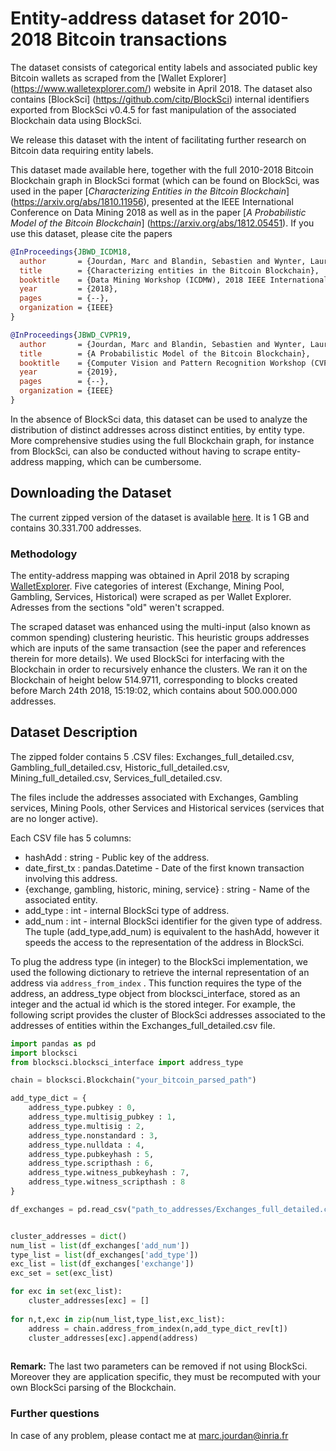 # Entity-address dataset for 2010-2018 Bitcoin transactions


The dataset consists of categorical entity labels and associated public key Bitcoin wallets as scraped from the [Wallet Explorer] (https://www.walletexplorer.com/) website in April 2018. The dataset also contains [BlockSci] (https://github.com/citp/BlockSci) internal identifiers  exported from BlockSci v0.4.5 for fast manipulation of the associated Blockchain data using BlockSci.


We release this dataset with the intent of facilitating further research on Bitcoin data requiring entity labels. 


This dataset made available here, together with the full 2010-2018 Bitcoin Blockchain graph in BlockSci format (which can be found on BlockSci, was used in the paper [*Characterizing Entities in the Bitcoin Blockchain*] (https://arxiv.org/abs/1810.11956), presented at the IEEE International Conference on Data Mining 2018 as well as in the paper [*A Probabilistic Model of the Bitcoin Blockchain*] (https://arxiv.org/abs/1812.05451). If you use this dataset, please cite the papers

```bibtex
@InProceedings{JBWD_ICDM18,
  author       = {Jourdan, Marc and Blandin, Sebastien and Wynter, Laura and Deshpande, Pralhad},
  title        = {Characterizing entities in the Bitcoin Blockchain},
  booktitle    = {Data Mining Workshop (ICDMW), 2018 IEEE International Conference on},
  year         = {2018},
  pages        = {--},
  organization = {IEEE}
}

@InProceedings{JBWD_CVPR19,
  author       = {Jourdan, Marc and Blandin, Sebastien and Wynter, Laura and Deshpande, Pralhad},
  title        = {A Probabilistic Model of the Bitcoin Blockchain},
  booktitle    = {Computer Vision and Pattern Recognition Workshop (CVPRW), 2019},
  year         = {2019},
  pages        = {--},
  organization = {IEEE}
}
```

In the absence of BlockSci data, this dataset can be used to analyze the distribution of distinct addresses across distinct entities, by entity type. More comprehensive studies using the full Blockchain graph, for instance from BlockSci, can also be conducted without having to scrape entity-address mapping, which can be cumbersome.


## Downloading the Dataset


The current zipped version of the dataset is available [here](https://mybox.inria.fr/f/928021e03cb34daebd68/?dl=1). It is 1 GB and contains 30.331.700 addresses.


### Methodology


The entity-address mapping was obtained in April 2018 by scraping [WalletExplorer](https://www.walletexplorer.com/). Five categories of interest (Exchange, Mining Pool, Gambling, Services, Historical) were scraped as per Wallet Explorer. Adresses from the sections "old" weren't scrapped.


The scraped dataset was enhanced using the multi-input (also known as common spending) clustering heuristic. This heuristic groups addresses which are inputs of the same transaction (see the paper and references therein for more details). We used BlockSci for interfacing with the Blockchain in order to recursively enhance the clusters. We ran it on the Blockchain of height below 514.9711, corresponding to blocks created before March 24th 2018, 15:19:02, which contains about 500.000.000 addresses.


## Dataset Description


The zipped folder contains 5 .CSV files: Exchanges_full_detailed.csv, Gambling_full_detailed.csv, Historic_full_detailed.csv, Mining_full_detailed.csv, Services_full_detailed.csv. 


The files include the addresses associated with Exchanges, Gambling services, Mining Pools, other Services and Historical services (services that are no longer active).


Each CSV file has 5 columns:
- hashAdd : string - Public key of the address.
- date_first_tx : pandas.Datetime - Date of the first known transaction involving this address.
- {exchange, gambling, historic, mining, service} : string - Name of the associated entity.
- add_type : int - internal BlockSci type of address.
- add_num : int - internal BlockSci identifier for the given type of address. The tuple (add_type,add_num) is equivalent to the hashAdd, however it speeds the access to the representation of the address in BlockSci.


To plug the address type (in integer) to the BlockSci implementation, we used the following dictionary to retrieve the internal representation of an address via `address_from_index` . This function requires the type of the address, an address_type object from blocksci_interface, stored as an integer and the actual id which is the stored integer. For example, the following script provides the cluster of BlockSci addresses associated to the addresses of entities within the Exchanges_full_detailed.csv file.

```python
import pandas as pd 
import blocksci
from blocksci.blocksci_interface import address_type

chain = blocksci.Blockchain("your_bitcoin_parsed_path")

add_type_dict = {
    address_type.pubkey : 0,
    address_type.multisig_pubkey : 1,
    address_type.multisig : 2,
    address_type.nonstandard : 3,
    address_type.nulldata : 4,
    address_type.pubkeyhash : 5,
    address_type.scripthash : 6,
    address_type.witness_pubkeyhash : 7,
    address_type.witness_scripthash : 8
}

df_exchanges = pd.read_csv("path_to_addresses/Exchanges_full_detailed.csv")


cluster_addresses = dict()
num_list = list(df_exchanges['add_num'])
type_list = list(df_exchanges['add_type'])
exc_list = list(df_exchanges['exchange'])
exc_set = set(exc_list)

for exc in set(exc_list):
    cluster_addresses[exc] = []
    
for n,t,exc in zip(num_list,type_list,exc_list):
    address = chain.address_from_index(n,add_type_dict_rev[t])
    cluster_addresses[exc].append(address)
    
```


**Remark:** The last two parameters can be removed if not using BlockSci. Moreover they are application specific, they must be recomputed with your own BlockSci parsing of the Blockchain.


### Further questions

In case of any problem, please contact me at marc.jourdan@inria.fr
